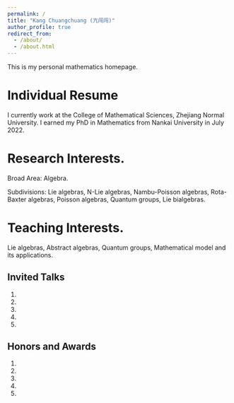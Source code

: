 ```yaml
---
permalink: /
title: "Kang Chuangchuang (亢闯闯)"
author_profile: true
redirect_from: 
  - /about/
  - /about.html
---
```


This is my personal mathematics homepage.


Individual Resume
======
I currently work at the College of Mathematical Sciences, Zhejiang Normal University. I earned my PhD in Mathematics from Nankai University in July 2022.

Research Interests.
======
Broad Area: Algebra.

Subdivisions: Lie algebras, N-Lie algebras, Nambu-Poisson algebras, Rota-Baxter algebras, Poisson algebras, Quantum groups, Lie bialgebras.

Teaching Interests.
======
Lie algebras, Abstract algebras, Quantum groups, Mathematical model and its applications.

Invited Talks
------

1. 

2. 

3.

4.

5.


Honors and Awards
------

1. 

2. 

3.

4.

5.

